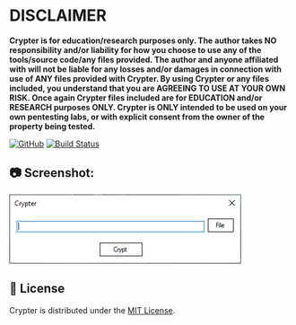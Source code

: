 # DISCLAIMER
**Crypter is for education/research purposes only. The author takes NO responsibility and/or liability for how you choose to use any of the tools/source code/any files provided.
 The author and anyone affiliated with will not be liable for any losses and/or damages in connection with use of ANY files provided with Crypter.
 By using Crypter or any files included, you understand that you are AGREEING TO USE AT YOUR OWN RISK. Once again Crypter files included are for EDUCATION and/or RESEARCH purposes ONLY.
 Crypter is ONLY intended to be used on your own pentesting labs, or with explicit consent from the owner of the property being tested.** 

[![GitHub](https://img.shields.io/github/license/kadzicuh/Crypter)](LICENSE)
[![Build Status](https://dev.azure.com/kadzicuh/Crypter/_apis/build/status/kadzicuh.Crypter?branchName=main)](https://dev.azure.com/kadzicuh/Crypter/_build/latest?definitionId=12&branchName=main)

 ## 📷 Screenshot:
![Screenshot](Screenshot.png)

## 📃 License
Crypter is distributed under the [MIT License](LICENSE).
